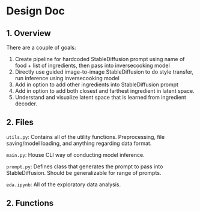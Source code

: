 # Design Doc

## 1. Overview
There are a couple of goals:
1. Create pipeline for hardcoded StableDiffusion prompt using name of food + list of ingredients, then pass into inversecooking model
2. Directly use guided image-to-image StableDiffusion to do style transfer, run inference using inversecooking model
3. Add in option to add other ingredients into StableDiffusion prompt
4. Add in option to add both closest and farthest ingredient in latent space.
5. Understand and visualize latent space that is learned from ingredient decoder.

## 2. Files

`utils.py`: Contains all of the utility functions. Preprocessing, file saving/model loading, and anything regarding data format.

`main.py`: House CLI way of conducting model inference.

`prompt.py`: Defines class that generates the prompt to pass into StableDiffusion. Should be generalizable for range of prompts.

`eda.ipynb`: All of the exploratory data analysis.


## 2. Functions 




> 